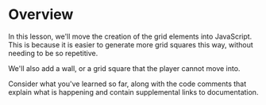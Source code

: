 # Overview
In this lesson, we'll move the creation of the grid elements into JavaScript. This is because it is easier to generate more grid squares this way, without needing to be so repetitive.

We'll also add a wall, or a grid square that the player cannot move into.

Consider what you've learned so far, along with the code comments that explain what is happening and contain supplemental links to documentation.